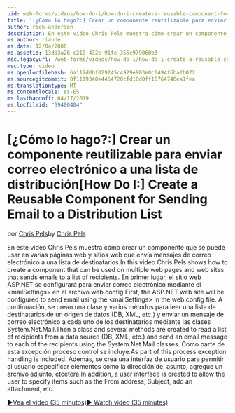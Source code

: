 ```yaml
---
uid: web-forms/videos/how-do-i/how-do-i-create-a-reusable-component-for-sending-email-to-a-distribution-list
title: '[¿Cómo lo hago?:] Crear un componente reutilizable para enviar correo electrónico a una lista de distribución | Microsoft Docs'
author: rick-anderson
description: En este vídeo Chris Pels muestra cómo crear un componente que se puede usar en varias páginas web y sitios web que envía mensajes de correo electrónico a una lista de destinatarios. Primera persona...
ms.author: riande
ms.date: 12/04/2008
ms.assetid: 13dd3a26-c210-432e-91fe-355c979060b3
msc.legacyurl: /web-forms/videos/how-do-i/how-do-i-create-a-reusable-component-for-sending-email-to-a-distribution-list
msc.type: video
ms.openlocfilehash: 6a117d0bf029245c4929e903e0c0494f6ba2b072
ms.sourcegitcommit: 0f1119340e4464720cfd16d0ff15764746ea1fea
ms.translationtype: MT
ms.contentlocale: es-ES
ms.lasthandoff: 04/17/2019
ms.locfileid: "59400404"
---
```

# <a name="how-do-i-create-a-reusable-component-for-sending-email-to-a-distribution-list"></a><span data-ttu-id="689bf-104">[¿Cómo lo hago?:] Crear un componente reutilizable para enviar correo electrónico a una lista de distribución</span><span class="sxs-lookup"><span data-stu-id="689bf-104">[How Do I:] Create a Reusable Component for Sending Email to a Distribution List</span></span>

<span data-ttu-id="689bf-105">por [Chris Pels](https://twitter.com/chrispels)</span><span class="sxs-lookup"><span data-stu-id="689bf-105">by [Chris Pels](https://twitter.com/chrispels)</span></span>

<span data-ttu-id="689bf-106">En este vídeo Chris Pels muestra cómo crear un componente que se puede usar en varias páginas web y sitios web que envía mensajes de correo electrónico a una lista de destinatarios.</span><span class="sxs-lookup"><span data-stu-id="689bf-106">In this video Chris Pels shows how to create a component that can be used on multiple web pages and web sites that sends emails to a list of recipients.</span></span> <span data-ttu-id="689bf-107">En primer lugar, el sitio web ASP.NET se configurará para enviar correo electrónico mediante el &lt;mailSettings&gt; en el archivo web.config.</span><span class="sxs-lookup"><span data-stu-id="689bf-107">First, the ASP.NET web site will be configured to send email using the &lt;mailSettings&gt; in the web.config file.</span></span> <span data-ttu-id="689bf-108">A continuación, se crean una clase y varios métodos para leer una lista de destinatarios de un origen de datos (DB, XML, etc.) y enviar un mensaje de correo electrónico a cada uno de los destinatarios mediante las clases System.Net.Mail.</span><span class="sxs-lookup"><span data-stu-id="689bf-108">Then a class and several methods are created to read a list of recipients from a data source (DB, XML, etc.) and send an email message to each of the recipients using the System.Net.Mail classes.</span></span> <span data-ttu-id="689bf-109">Como parte de esta excepción proceso control se incluye.</span><span class="sxs-lookup"><span data-stu-id="689bf-109">As part of this process exception handling is included.</span></span> <span data-ttu-id="689bf-110">Además, se crea una interfaz de usuario para permitir al usuario especificar elementos como la dirección de, asunto, agregue un archivo adjunto, etcetera.</span><span class="sxs-lookup"><span data-stu-id="689bf-110">In addition, a user interface is created to allow the user to specify items such as the From address, Subject, add an attachment, etc.</span></span>

[<span data-ttu-id="689bf-111">&#9654;Vea el vídeo (35 minutos)</span><span class="sxs-lookup"><span data-stu-id="689bf-111">&#9654; Watch video (35 minutes)</span></span>](https://channel9.msdn.com/Blogs/ASP-NET-Site-Videos/how-do-i-create-a-reusable-component-for-sending-email-to-a-distribution-list)
